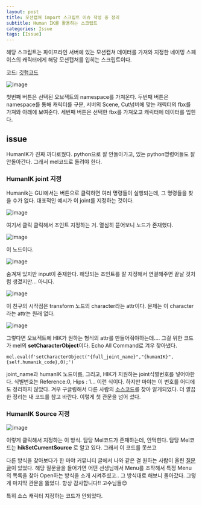 ```yaml
---
layout: post
title: 모션캡쳐 import 스크립트 이슈 작성 중 정리
subtitle: Human IK를 활용하는 스크립트
categories: Issue
tags: [Issue]
---
```

해당 스크립트는 파이프라인 서버에 있는 모션캡쳐 데이터를 가져와 지정한 네이밍 스페이스의 캐릭터에게 해당 모션캡쳐를 입히는 스크립트이다.

코드: [깃헙코드](https://github.com/OvenTD/project_pipline_script/blob/main/import_motion_capture_data.py)

![image](https://github.com/user-attachments/assets/288e1fb4-dd8e-44ee-b9c2-a799ab348ec0)

첫번째 버튼은 선택된 오브젝트의 namespace를 가져온다.
두번째 버튼은 namespace를 통해 캐릭터를 구분, 서버의 Scene, Cut넘버에 맞는 캐릭터의 fbx를 가져와 아래에 보여준다.
세번째 버튼은 선택한 fbx를 가져오고 캐릭터에 데이터를 입힌다.

## issue

HumanIK가 진짜 까다로웠다.
python으로 잘 안돌아가고, 있는 python명령어들도 잘 안돌아간다. 
그래서 mel코드로 돌려야 한다. 

### HumanIK joint 지정
Humanik는 GUI에서는 버튼으로 클릭하면 여러 명령들이 실행되는데, 그 명령들을 찾을 수가 없다.
대표적인 예시가 이 joint를 지정하는 것이다.

![image](https://github.com/user-attachments/assets/a643bc1c-9a98-4133-88fe-07160f5a4873)

여기서 클릭 클릭해서 조인트 지정하는 거. 열심히 뜯어보니 노드가 존재했다.

![image](https://github.com/user-attachments/assets/ffde2bf9-05b7-4474-a714-fc2f86b47fa8)

이 노드이다. 

![image](https://github.com/user-attachments/assets/3c5f9678-6dc8-4d51-8dc9-6ffa3106282a)

숨겨져 있지만 input이 존재한다. 해당되는 조인트를 잘 지정해서 연결해주면 끝날 것처럼 생겼지만...
아니다.

![image](https://github.com/user-attachments/assets/22bfbd10-40e8-43fe-a3b6-bd37e6ba9909)

이 친구의 시작점은 transform 노드의 character라는 attr이다.
문제는 이 character라는 attr는 원래 없다. 

![image](https://github.com/user-attachments/assets/2042e880-0013-418a-9687-f18119e8b766)

그렇다면 오브젝트에 HIK가 원하는 형식의 attr를 만들어줘야하는데....
그걸 위한 코드가 mel의 **setCharacterObject**이다. Echo All Command로 겨우 찾아냈다.
```
mel.eval(f'setCharacterObject("{full_joint_name}","{humanIK}",{self.humanik_code},0);')
```

joint_name과 humanIK 노드이름, 그리고, HIK가 지원하는 joint식별번호를 넣어야한다.
식별번호는 Reference:0, Hips : 1... 이런 식이다.
하지만 마야는 이 번호를 어디에도 정리하지 않았다. 겨우 구글링해서 다른 사람의 [소스코드](https://forums.autodesk.com/t5/maya-programming/python-hik/td-p/4262564)를 찾아 알게되었다. 
더 깔끔한 정리는 내 코드를 참고 바란다. 이렇게 첫 관문을 넘어 섰다.

### HumanIK Source 지정

![image](https://github.com/user-attachments/assets/809d90f0-1c72-476f-aeb1-64ce97e7a929)

이렇게 클릭해서 지정하는 이 방식.
담당 Mel코드가 존재하는데, 안먹힌다. 담당 Mel코드는 **hikSetCurrentSource** 로 알고 있다.
그래서 이 코드를 못쓰고 

다른 방식을 찾아보다가 한 마야 커뮤니티 글에서 나와 같은 걸 원하는 사람이 올린 [질문글](https://forums.autodesk.com/t5/maya-animation-and-rigging/pythonic-mel-way-to-retarget-hik/td-p/7609798)이 있었다.
해당 질문글을 들어가면 어떤 선생님께서 Menu를 조작해서 특정 Menu의 목록을 찾아 Open하는 방식을 소개 시켜주셨고..
그 방식대로 해보니 돌아갔다. 그렇게 마지막 관문을 뚫었다. 항상 감사합니다!! 고수님들😊



특히 소스 캐릭터 지정하는 코드가 안되었다.
